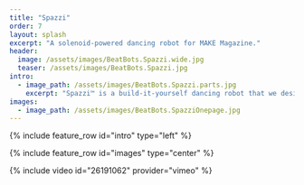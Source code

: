```yaml
---
title: "Spazzi"
order: 7
layout: splash
excerpt: "A solenoid-powered dancing robot for MAKE Magazine."
header:
  image: /assets/images/BeatBots.Spazzi.wide.jpg
  teaser: /assets/images/BeatBots.Spazzi.jpg
intro:
  - image_path: /assets/images/BeatBots.Spazzi.parts.jpg
    excerpt: "Spazzi™ is a build-it-yourself dancing robot that we designed for MAKE Magazine. It incorporates off-the shelf solenoids and electronic components, an [Arduino](http://arduino.cc), and plastic parts that you can print on your MakerBot or other 3D printer. The article is at [MAKE](http://makezine.com/27/spazzi), components are at [Thingiverse](http://thingiverse.com/thing:8909), and software is on [Github](http://github.com/beatbots/spazzi)."
images:
  - image_path: /assets/images/BeatBots.SpazziOnepage.jpg
---
```


{% include feature_row id="intro" type="left" %}

{% include feature_row id="images" type="center" %}

{% include video id="26191062" provider="vimeo" %}
